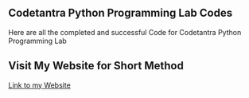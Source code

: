 ## Codetantra Python Programming Lab Codes
Here are all the completed and successful Code for Codetantra Python Programming Lab

## Visit My Website for Short Method
[Link to my Website](https://programmer101n.com)

